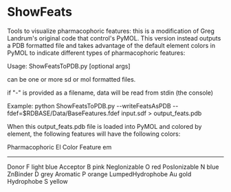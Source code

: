 # ShowFeats
Tools to visualize pharmacophoric features: this is a modification of Greg Landrum's original code that control's PyMOL. This version instead outputs a PDB formatted file and takes advantage of the default element colors in PyMOL to indicate different types of pharmacophoric features:

Usage: 
   ShowFeatsToPDB.py [optional args] <filenames>

  <filenames> can be one or more sd or mol formatted files.

  if "-" is provided as a filename, data will be read from stdin (the console)

  Example:
  python ShowFeatsToPDB.py --writeFeatsAsPDB --fdef=$RDBASE/Data/BaseFeatures.fdef input.sdf > output_feats.pdb

  When this output_feats.pdb file is loaded into PyMOL and colored by element, 
  the following features will have the following colors:

  Pharmacophoric    El  Color
  Feature           em
  ________________  __  __________
  Donor             F   light blue
  Acceptor          B   pink
  NegIonizable      O   red
  PosIonizable      N   blue
  ZnBinder          D   grey
  Aromatic          P   orange
  LumpedHydrophobe  Au  gold
  Hydrophobe        S   yellow
